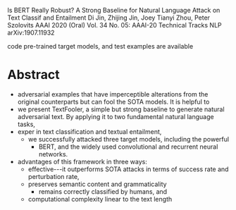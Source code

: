 Is BERT Really Robust?
  A Strong Baseline for Natural Language Attack on Text Classif and Entailment
Di Jin, Zhijing Jin, Joey Tianyi Zhou, Peter Szolovits
AAAI 2020 (Oral) Vol. 34 No. 05: AAAI-20 Technical Tracks NLP arXiv:1907.11932 

code pre-trained target models, and test examples are available 

# Abstract

* adversarial examples that have imperceptible alterations from the original
  counterparts but can fool the SOTA models. It is helpful to
* we present TextFooler, a simple but strong baseline to generate natural
  adversarial text. By applying it to two fundamental natural language tasks,
* exper in  text classification and textual entailment, 
  * we successfully attacked three target models, including the powerful
    * BERT, and the widely used convolutional and recurrent neural networks.
* advantages of this framework in three ways: 
  * effective---it outperforms SOTA attacks 
    in terms of success rate and perturbation rate, 
  * preserves semantic content and grammaticality
    * remains correctly classified by humans, and 
  * computational complexity linear to the text length
